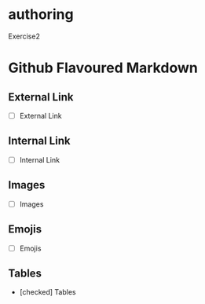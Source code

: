 # authoring
Exercise2
# Github Flavoured Markdown
## External Link
 - [ ] External Link


## Internal Link
- [ ] Internal Link

## Images
- [ ] Images

## Emojis
- [ ] Emojis

## Tables
- [checked] Tables

